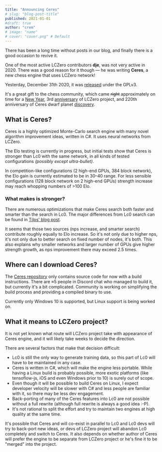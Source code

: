 ```yaml
---
title: "Announcing Ceres"
# slug: "blog-post-title"
published: 2021-01-01
#draft: true
author: "crem"
# image: "name"
# cover: "cover.png" # Default
---
```


There has been a long time without posts in our blog, and finally there is a
good occasion to revive it.

One of the most active LCZero contributors **dje**, was not
very active in 2020. There was a good reason for it though — he was
writing **Ceres**, a new chess engine that uses LCZero network!

Yesterday, December 31th 2020, it was
[released](https://github.com/dje-dev/Ceres) under the GPLv3.

<!--more-->

It's a great gift to the chess community, which came ~~right~~ approximately on
time for a [New Year](https://www.google.com/search?q=when+is+new+year+in+2021),
3rd
[anniversary](http://www.talkchess.com/forum3/viewtopic.php?t=66280) of LCZero
project, and 220th anniversary of
Ceres dwarf planet
[discovery](https://www.jpl.nasa.gov/news/news.php?feature=4824).

## What is Ceres?

Ceres is a highly optimized Monte-Carlo search engine with many novel
algorithm improvement ideas, written in C#.
It uses neural networks from LCZero.

The Elo testing is currently in progress, but initial tests show that Ceres
is stronger than Lc0 with the same network, in all kinds of tested
configurations *(possibly except ultra-bullet)*.

In competition-like configurations (2 high-end GPUs, 384 block network), the Elo
gain is currently estimated to be in 30–40 range. For less sensible
configurations (128 block network on 2 high-end GPUs) strength increase
may reach whopping numbers of >100 Elo.

### What makes is stronger?

There are numerous optimizations that make Ceres search both faster and smarter
than the search in Lc0. The major differences from Lc0 search can be found
in [Tilps' blog post](https://www.themissingdocs.net/?p=874).


It seems that those two sources (nps increase, and
smarter search) contribute roughly equally to Elo increase.
So it's not only due to higher nps, it's not only due to better search on fixed
number of nodes, it's both.
This also explains why smaller networks and larger number of GPUs give higher 
strength growth, as nps improvement there may exceed 2.5 times.


## Where can I download Ceres?

The [Ceres repository](https://github.com/dje-dev/Ceres) only contains source
code for now with a build instructions.
There are ≈5 people in Discord chat who managed to build it, but currently
it's a bit complicated. Community is working on simplifying the build process
and providing a compiled binary to use.

Currently only Windows 10 is supported, but Linux support is being worked on.


## What it means to LCZero project?

It is not yet known what route will LCZero project take with appearance of
Ceres engine, and it will likely take weeks to decide the direction.

There are several factors that make that decision difficult:

* Lc0 is still the only way to generate training data, so this part of Lc0 will
have to be maintained in any case.
* Ceres is written in C#, which will make the engine less portable. While
having a Linux build is probably possible, more exotic platforms
(like tensoflow-js, iOS and even Windows prior to 10) is surely out of scope.
* Even though it will be possible to build Ceres on Linux, I expect developer
velocity will be slower with C# and less people are familiar with it, so there
may be less dev engagement.
* Back-porting of many of the Ceres features into Lc0 are not possible without
a full rewrite (although full rewrite is always a good idea :-P).
* It's not rational to split the effort and try to maintain two engines at high
quality at the same time.

It's possible that Ceres and will co-exist in parallel to Lc0 and Lc0 devs will
try to back-port new ideas, or devs of LCZero project will abandon Lc0
completely and switch to Ceres. It also depends on whether author of Ceres
will prefer the engine to be separate from LCZero project or he's fine it
to be "merged" into the project.
